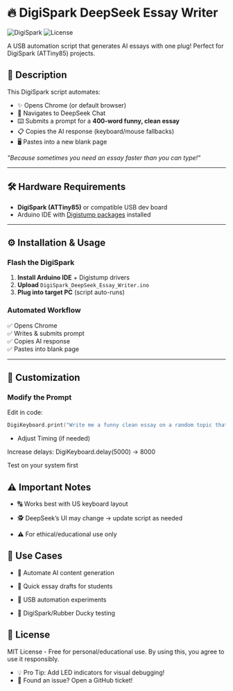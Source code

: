 # 🔥 DigiSpark DeepSeek Essay Writer

![DigiSpark](https://img.shields.io/badge/Platform-DigiSpark-00979D) ![License](https://img.shields.io/badge/License-MIT-green)

A USB automation script that generates AI essays with one plug! Perfect for DigiSpark (ATTiny85) projects.

## 📌 Description
This DigiSpark script automates:
- ✨ Opens Chrome (or default browser)
- 🚀 Navigates to DeepSeek Chat
- ⌨️ Submits a prompt for a **400-word funny, clean essay**
- 📋 Copies the AI response (keyboard/mouse fallbacks)
- 🖥️ Pastes into a new blank page

*"Because sometimes you need an essay faster than you can type!"*

---

## 🛠️ Hardware Requirements
- **DigiSpark (ATTiny85)** or compatible USB dev board
- Arduino IDE with [Digistump packages](https://digistump.com/wiki/digispark/tutorials/connecting) installed

---

## ⚙️ Installation & Usage

### Flash the DigiSpark
1. **Install Arduino IDE** + Digistump drivers
2. **Upload** `DigiSpark_DeepSeek_Essay_Writer.ino`
3. **Plug into target PC** (script auto-runs)

### Automated Workflow
✅ Opens Chrome  
✅ Writes & submits prompt  
✅ Copies AI response  
✅ Pastes into blank page  


---

## 🔧 Customization
### Modify the Prompt
Edit in code:
```cpp
DigiKeyboard.print("Write me a funny clean essay on a random topic that is around 800 words, no notes from you before or after just the essay, no bold letters or anything, not about socks");
```
- Adjust Timing (if needed)

Increase delays: DigiKeyboard.delay(5000) → 8000

Test on your system first

## ⚠️ Important Notes
- 🔠 Works best with US keyboard layout

- 🕵️ DeepSeek’s UI may change → update script as needed

- ⚠️ For ethical/educational use only


## 🎯 Use Cases
- 🤖 Automate AI content generation

- 🎒 Quick essay drafts for students

- 🧪 USB automation experiments

- 🦆 DigiSpark/Rubber Ducky testing

## 📜 License
MIT License - Free for personal/educational use.
By using this, you agree to use it responsibly.

- 💡 Pro Tip: Add LED indicators for visual debugging!
- 🐛 Found an issue? Open a GitHub ticket!
